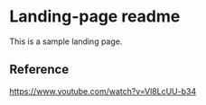 # Landing-page readme
This is a sample landing page.

## Reference
https://www.youtube.com/watch?v=Vl8LcUU-b34
